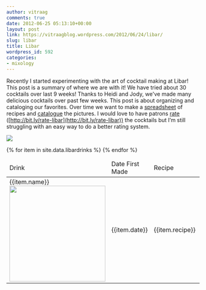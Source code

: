 ```yaml
---
author: vitraag
comments: true
date: 2012-06-25 05:13:10+00:00
layout: post
link: https://vitraagblog.wordpress.com/2012/06/24/libar/
slug: libar
title: Libar
wordpress_id: 592
categories:
- mixology
---
```


Recently I started experimenting with the art of cocktail making at Libar! This post is a summary of where we are with it! We have tried about 30 cocktails over last 9 weeks! Thanks to Heidi and Jody, we've made many delicious cocktails over past few weeks. This post is about organizing and cataloging our favorites. Over time we want to make a [spreadsheet](https://docs.google.com/spreadsheet/ccc?key=0AgluoM8OffBCdC0tRmVtVlNoWTBMSXJTazRBZjBERFE) of recipes and [catalogue](https://www.facebook.com/media/set/?set=a.10151082533029120.493407.500014119&type=3) the pictures. I would love to have patrons [rate](https://docs.google.com/spreadsheet/viewform?formkey=dC0tRmVtVlNoWTBMSXJTazRBZjBERFE6MQ#gid=2) ([http://bit.ly/rate-libar](http://bit.ly/rate-libar)) the cocktails but I’m still struggling with an easy way to do a better rating system.

[![]({{site.images}}/2012/06/578048_10150936055054120_500014119_11633854_716799751_n1.jpg)]({{site.images}}/2012/06/578048_10150936055054120_500014119_11633854_716799751_n1.jpg)

<!-- more -->
<table>
<thead>
    <tr><td >Drink</td><td>Date First Made</td><td>Recipe</td><td>Rating</td></tr>
</thead>
<tbody>
{% for item in site.data.libardrinks %}
<tr>
<td >{{item.name}} <span><img src="{{site.images}}/{{item.image}}" style="width:250px"/></span></td>
<td>{{item.date}}</td>
<td>{{item.recipe}}</td>
<td>{{item.rating}}</td></tr>
{% endfor %}
</table>
